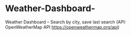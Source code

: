 # Weather-Dashboard-
Weather Dashboard – Search by city, save last search (API: OpenWeatherMap API  https://openweathermap.org/api)
